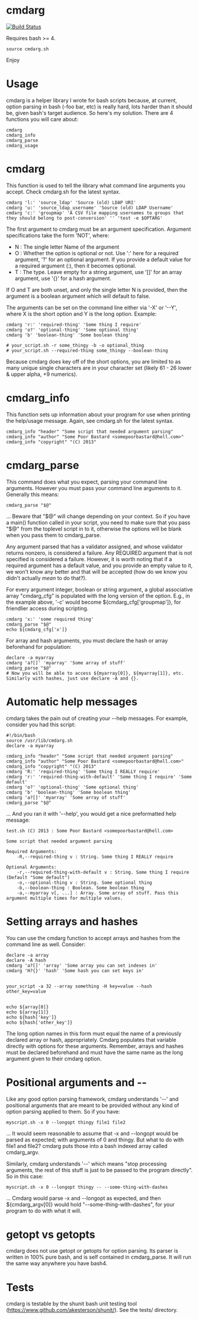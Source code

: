 cmdarg
======

[![Build Status](http://jenkins.aklabs.net/buildStatus/icon?job=cmdarg-test)](http://jenkins.aklabs.net/job/cmdarg-test/)

Requires bash >= 4.

    source cmdarg.sh

Enjoy

Usage
=====

cmdarg is a helper library I wrote for bash scripts because, at current, option parsing in bash (-foo bar, etc) is really hard, lots harder than it should be, given bash's target audience. So here's my solution. There are 4 functions you will care about:

    cmdarg
    cmdarg_info
    cmdarg_parse
    cmdarg_usage

cmdarg
======

This function is used to tell the library what command line arguments you accept. Check cmdarg.sh for the latest syntax.

    cmdarg 'l:' 'source_ldap' 'Source (old) LDAP URI'
    cmdarg 'u:' 'source_ldap_username' 'Source (old) LDAP Username'
    cmdarg 'c:' 'groupmap' 'A CSV file mapping usernames to groups that they should belong to post-conversion' '' 'test -e $OPTARG'

The first argument to cmdarg must be an argument specification. Argument specifications take the form 'NOT', where:

- N : The single letter Name of the argument
- O : Whether the option is optional or not. Use ':' here for a required argument, '?' for an optional argument. If you provide a default value for a required argument (:), then it becomes optional.
- T : The type. Leave empty for a string argument, use '[]' for an array argument, use '{}' for a hash argument.

If O and T are both unset, and only the single letter N is provided, then the argument is a boolean argument which will default to false.

The arguments can be set on the command line either via '-X' or '--Y', where X is the short option and Y is the long option. Example:

    cmdarg 'r:' 'required-thing' 'Some thing I require'
    cmdarg 'o?' 'optional-thing' 'Some optional thing'
    cmdarg 'b' 'boolean-thing' 'Some boolean thing'

    # your_script.sh -r some_thingy -b -o optional_thing
    # your_script.sh --required-thing some_thingy --boolean-thing

Because cmdarg does key off of the short options, you are limited to as many unique single characters are in your character set (likely 61 - 26 lower & upper alpha, +9 numerics).

cmdarg_info
===========

This function sets up information about your program for use when printing the help/usage message. Again, see cmdarg.sh for the latest syntax.

    cmdarg_info "header" "Some script that needed argument parsing"
    cmdarg_info "author" "Some Poor Bastard <somepoorbastard@hell.com>"
    cmdarg_info "copyright" "(C) 2013"

cmdarg_parse
============

This command does what you expect, parsing your command line arguments. However you must pass your command line arguments to it. Generally this means:

    cmdarg_parse "$@"

... Beware that "$@" will change depending on your context. So if you have a main() function called in your script, you need to make sure that you pass "$@" from the toplevel script in to it, otherwise the options will be blank when you pass them to cmdarg_parse.

Any argument parsed that has a validator assigned, and whose validator returns nonzero, is considered a failure. Any REQUIRED argument that is not specified is considered a failure. However, it is worth noting that if a required argument has a default value, and you provide an empty value to it, we won't know any better and that will be accepted (how do we know you didn't actually *mean* to do that?).

For every argument integer, boolean or string argument, a global associative array "cmdarg_cfg" is populated with the long version of the option. E.g., in the example above, '-c' would become ${cmdarg_cfg['groupmap']}, for friendlier access during scripting. 

    cmdarg 'x:' 'some required thing'
    cmdarg_parse "$@"
    echo ${cmdarg_cfg['x']}

For array and hash arguments, you must declare the hash or array beforehand for population:

    declare -a myarray
    cmdarg 'a?[]' 'myarray' 'Some array of stuff'
    cmdarg_parse "$@"
    # Now you will be able to access ${myarray[0]}, ${myarray[1]}, etc. Similarly with hashes, just use declare -A and {}.

Automatic help messages
=======================

cmdarg takes the pain out of creating your --help messages. For example, consider you had this script:

    #!/bin/bash
    source /usr/lib/cmdarg.sh
    declare -a myarray
    
    cmdarg_info "header" "Some script that needed argument parsing"
    cmdarg_info "author" "Some Poor Bastard <somepoorbastard@hell.com>"
    cmdarg_info "copyright" "(C) 2013"
    cmdarg 'R:' 'required-thing' 'Some thing I REALLY require'
    cmdarg 'r:' 'required-thing-with-default' 'Some thing I require' 'Some default'
    cmdarg 'o?' 'optional-thing' 'Some optional thing'
    cmdarg 'b' 'boolean-thing' 'Some boolean thing'
    cmdarg 'a?[]' 'myarray' 'Some array of stuff'
    cmdarg_parse "$@"
    
... And you ran it with '--help', you would get a nice preformatted help message: 

    test.sh (C) 2013 : Some Poor Bastard <somepoorbastard@hell.com>
    
    Some script that needed argument parsing
    
    Required Arguments:
        -R,--required-thing v : String. Some thing I REALLY require 
    
    Optional Arguments:
        -r,--required-thing-with-default v : String. Some thing I require (Default "Some default")
        -o,--optional-thing v : String. Some optional thing 
        -b,--boolean-thing : Boolean. Some boolean thing 
        -a,--myarray v[, ...] : Array. Some array of stuff. Pass this argument multiple times for multiple values. 

Setting arrays and hashes
=========================

You can use the cmdarg function to accept arrays and hashes from the command line as well. Consider:

    declare -a array
    declare -A hash
    cmdarg 'a?[]' 'array' 'Some array you can set indexes in'
    cmdarg 'H?{}' 'hash' 'Some hash you can set keys in'


    your_script -a 32 --array something -H key=value --hash other_key=value


    echo ${array[0]}
    echo ${array[1]}
    echo ${hash['key']}
    echo ${hash['other_key']}

The long option names in this form must equal the name of a previously declared array or hash, appropriately. Cmdarg populates that variable directly with options for these arguments. Remember, arrays and hashes must be declared beforehand and must have the same name as the long argument given to their cmdarg option.

Positional arguments and --
===========================

Like any good option parsing framework, cmdarg understands '--' and positional arguments that are meant to be provided without any kind of option parsing applied to them. So if you have:

    myscript.sh -x 0 --longopt thingy file1 file2

... It would seem reasonable to assume that -x and --longopt would be parsed as expected; with arguments of 0 and thingy. But what to do with file1 and file2? cmdarg puts those into a bash indexed array called cmdarg_argv.

Similarly, cmdarg understands '--' which means "stop processing arguments, the rest of this stuff is just to be passed to the program directly". So in this case:

    myscript.sh -x 0 --longopt thingy -- --some-thing-with-dashes

... Cmdarg would parse -x and --longopt as expected, and then ${cmdarg_argv[0]} would hold "--some-thing-with-dashes", for your program to do with what it will.

getopt vs getopts
=================

cmdarg does not use getopt or getopts for option parsing. Its parser is written in 100% pure bash, and is self contained in cmdarg_parse. It will run the same way anywhere you have bash4.

Tests
=====

cmdarg is testable by the shunit bash unit testing tool (https://www.github.com/akesterson/shunit/). See the tests/ directory.

